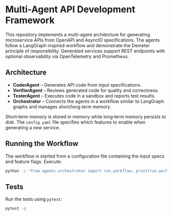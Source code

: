 # Multi-Agent API Development Framework

This repository implements a multi-agent architecture for generating
microservice APIs from OpenAPI and AsyncIO specifications. The agents follow a
LangGraph inspired workflow and demonstrate the Demeter principle of
responsibility. Generated services support REST endpoints with optional
observability via OpenTelemetry and Prometheus.

## Architecture

- **CoderAgent** – Generates API code from input specifications.
- **VerifierAgent** – Reviews generated code for quality and correctness.
- **TesterAgent** – Executes code in a sandbox and reports test results.
- **Orchestrator** – Connects the agents in a workflow similar to LangGraph
  graphs and manages short/long term memory.

Short‑term memory is stored in memory while long‑term memory persists to disk.
The `config.yaml` file specifies which features to enable when generating a new
service.

## Running the Workflow

The workflow is started from a configuration file containing the input specs and
feature flags. Execute:

```bash
python -c "from agents.orchestrator import run_workflow; print(run_workflow('config.yaml'))"
```

## Tests

Run the tests using `pytest`:

```bash
pytest -q
```

